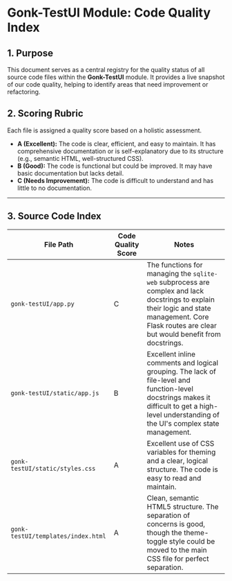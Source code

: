 # Gonk-TestUI Module: Code Quality Index

## 1. Purpose

This document serves as a central registry for the quality status of all source code files within the **Gonk-TestUI** module. It provides a live snapshot of our code quality, helping to identify areas that need improvement or refactoring.

## 2. Scoring Rubric

Each file is assigned a quality score based on a holistic assessment.

-   **A (Excellent):** The code is clear, efficient, and easy to maintain. It has comprehensive documentation or is self-explanatory due to its structure (e.g., semantic HTML, well-structured CSS).
-   **B (Good):** The code is functional but could be improved. It may have basic documentation but lacks detail.
-   **C (Needs Improvement):** The code is difficult to understand and has little to no documentation.

---

## 3. Source Code Index

| File Path | Code Quality Score | Notes |
|---|---|---|
| `gonk-testUI/app.py` | C | The functions for managing the `sqlite-web` subprocess are complex and lack docstrings to explain their logic and state management. Core Flask routes are clear but would benefit from docstrings. |
| `gonk-testUI/static/app.js` | B | Excellent inline comments and logical grouping. The lack of file-level and function-level docstrings makes it difficult to get a high-level understanding of the UI's complex state management. |
| `gonk-testUI/static/styles.css` | A | Excellent use of CSS variables for theming and a clear, logical structure. The code is easy to read and maintain. |
| `gonk-testUI/templates/index.html` | A | Clean, semantic HTML5 structure. The separation of concerns is good, though the theme-toggle style could be moved to the main CSS file for perfect separation. |
